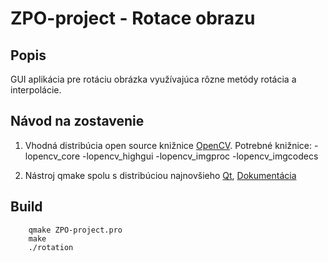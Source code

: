 # ZPO-project - Rotace obrazu

## Popis
GUI aplikácia pre rotáciu obrázka využívajúca rôzne metódy rotácia a interpolácie.

## Návod na zostavenie

1. Vhodná distribúcia open source knižnice [OpenCV](https://docs.opencv.org/). Potrebné knižnice:
	-lopencv_core
	-lopencv_highgui
	-lopencv_imgproc
	-lopencv_imgcodecs

2.  Nástroj qmake spolu s distribúciou najnovšieho [Qt](https://www.qt.io/), [Dokumentácia](http://doc.qt.io/)

## Build
		qmake ZPO-project.pro
		make
		./rotation
